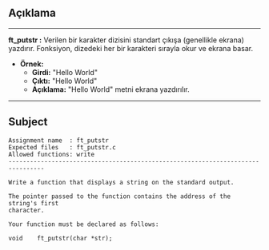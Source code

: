 ## Açıklama

---

**ft_putstr :** Verilen bir karakter dizisini standart çıkışa (genellikle ekrana) yazdırır. Fonksiyon, dizedeki her bir karakteri sırayla okur ve ekrana basar. 

- **Örnek:**
  - **Girdi:** "Hello World"
  - **Çıktı:** "Hello World"
  - **Açıklama:** "Hello World" metni ekrana yazdırılır.

---

## Subject

```
Assignment name  : ft_putstr
Expected files   : ft_putstr.c
Allowed functions: write
--------------------------------------------------------------------------------

Write a function that displays a string on the standard output.

The pointer passed to the function contains the address of the string's first
character.

Your function must be declared as follows:

void	ft_putstr(char *str);
```
